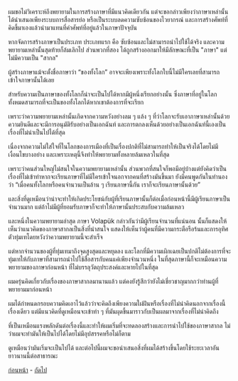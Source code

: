 <link href="markdown.css" rel="stylesheet"></link>

ผมขอไม่วิเคราะห์ถึงพยายามในการสร้างภาษาที่มีแนวคิดเดียวกัน แต่จะขอกล่าวเพียงว่าภาษาเหล่านั้นได้นำเสนอเพียงระบบการสื่อสารย่อ หรือเป็นระบบลดความซับซ้อนของไวยากรณ์ และการสร้างศัพท์ที่คิดขึ้มาเองแล้วนำมาแทนที่คำศัพท์ที่อยู่แล้วในภาษาปัจจุบัน
  
หากจัดการสร้างภาษาเป็นประเภท ประเภทแรก คือ ซับซ้อนและไม่สามารถนำไปใช้ได้จริง และความพยายามเหล่านั้นสุดท้ายก็ล้มเลิกไป ส่วนพวกที่สอง ได้ถูกสร้างออกมาให้มีลักษณะที่เป็น "ภาษา" แต่ไม่มีความเป็น "สากล"

ผู้สร้างภาษาแม้จะตั้งชื่อภาษาว่า “ของทั้งโลก” อาจจะเพียงเพราะทั้งโลกใบนี้ไม่มีใครเลยที่สามารถเข้าใจภาษานั้นได้เลย
 
สำหรับความเป็นภาษาของทั้งโลกก็น่าจะเป็นไปได้หากมีผู้หนึ่งเรียกอย่างนั้น ซึ่งภาษาที่อยู่ในโลกทั้งหมดสามารถที่จะเป็นของทั้งโลกได้หากเขาต้องการที่จะเรียก

เพราะว่าความพยายามเหล่านั้นเกิดจากความหวังอย่างลม ๆ แล้ง ๆ ที่ว่าโลกจะรับเอาภาษาเหล่านั้นด้วยความยินดีและจะมีการอนุมัติรับอย่างเป็นเอกฉันท์ และการตกลงเห็นด้วยอย่างเป็นเอกฉันท์นี้เองเป็นเรื่องที่ไม่น่าเป็นไปได้ที่สุด 

เนื่องจากความไม่ใส่ใจที่ในโลกของการเมืองที่เป็นเรื่องปกติที่ไม่สามารถทำให้เป็นจริงได้โดยไม่มีเงื่อนไขบางอย่าง และเพราะเหตุนี้จึงทำให้พยายามทั้งหลายล้มเหลวในที่สุด

เพราะว่าคนส่วนใหญ่ไม่สนใจในความพยายามเหล่านั้น ส่วนพวกที่สนใจก็พอมีอยู่บ้างแต่ยังคิดว่าเป็นเรื่องที่ไม่เข้าท่าหากจะเรียนภาษาที่ไม่มีใครเข้าใจนอกจากคนที่สร้างมันขึ้นมา ยังมีคนพูดกันในทำนองว่า “เมื่อคนทั้งโลกหรือคนจำนวนเป็นล้าน ๆ เรียนภาษานี้กัน เราก็จะเรียนภาษานั้นด้วย”
 
และสิ่งที่ดูเหมือนว่าน่าจะทำให้เกิดประโยชน์กับผู้ที่เรียนภาษานั้นก็ต่อเมื่อก่อนหน้านี้มีผู้เรียนภาษาเป็นจำนวนมาก แต่ถ้าไม่มีผู้ที่ยอมรับภาษาก็จะทำให้ภาษานั้นประสบกับความล้มเหลว

และหนึ่งในความพยายามล่าสุด ภาษา Volapük กล่าวกันว่ามีผู้เรียนจำนวนที่แน่นอน นั้นก็แสดงให้เห็นว่าแนวคิดของภาษาสากลเป็นสิ่งที่น่าสนใจ แสดงให้เห็นว่าผู้คนที่มีความกระตือรือร้นและการอุทิศตัวทุ่มเทโดยหวังว่าความพยายามนี้จะสำเร็จ

แต่หากจำนวนของผู้ที่ทุ่มเทมาถึงจุดสูงสุดและหยุดลง และโลกที่มีความเผิกเฉยเป็นปกติไม่ต้องการที่จะทุ่มเทให้กับภาษาที่สามารถนำไปใช้สื่อสารกับคนแค่เพียงจำนวนหนึ่ง ในที่สุดภาษานี้ก็จะเหมือนความพยายามของภาษาก่อนหน้า ที่ไม่บรรลุวัตถุประสงค์และหายไปในที่สุด

ผมครุ่นคิดเกี่ยวกับเรื่องของภาษาสากลมานานแล้ว แต่คงยังรู้สึกว่ายังไม่เชี่ยวชาญมากกว่าท่านผู้ที่พยายามมาก่อนหน้า

ผมได้กำหนดกรอบความคิดเอาไว้แล้วว่าจะคิดถึงเพียงความใผ่ฝันหรือเรื่องที่ไม่น่าคิดนอกจากเรื่องนี้เรื่องเดียว แต่มีแนวคิดที่ดูเหมือนจะเข้าท่า ๆ ที่มันผุดขึ้นมาราวกับเป็นผลมาจากเรื่องที่ไม่น่าคิดถึง

ที่เป็นเหมือนแรงพลักดันต่อเรื่องนี้และทำให้ผมเริ่มที่จะทดลองสร้างและการนำไปใช้ของภาษาสากล ไม่ว่าผมจะทำมันให้เป็นไปได้โดยไม่มีอุปสรรคหรือไม่ก็ตาม

ดูเหมือนว่ามันเริ่มจะเป็นไปได้ และต่อไปนี้ผมจะขอนำเสนอสิ่งที่ผมได้สร้างขึ้นโดยใช้ระยะเวลาอันยาวนานนี้ต่อสาธารณะ


[ก่อนหน้า](./index) - [ถัดไป](./3)
